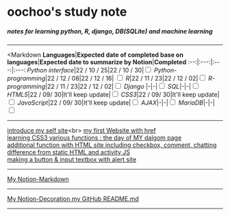 oochoo's study note
=====================

##### notes for learning python, R, django, DB(SQLite) and machine learning
* * *
<Markdown
**Languages**|**Expected date of completed base on languages**|**Expected date to summarize by Notion**|**Completed**
:--:|:---:|:---:|:---:
*Python interface*|22 / 10 / 25|22 / 10 / 30|<input type="Checkbox">
*Python-programming*|22 / 12 / 08|22 / 12 / 16| <input type="Checkbox">
*R*|22 / 11 / 23|22 / 12 / 02|<input type="Checkbox">
*R-programming*|22 / 11 / 23|22 / 12 / 02|<input type="Checkbox">
*Django* |-|-|<input type="Checkbox">
*SQL*|-|-|<input type="Checkbox">
*HTML5*|22 / 09/ 30|It'll keep update|<input type="Checkbox">
*CSS3*|22 / 09/ 30|It'll keep update|<input type="Checkbox">
*JavaScript*|22 / 09/ 30|It'll keep update|<input type="Checkbox">
*AJAX*|-|-|<input type="Checkbox">
*MariaDB*|-|-|<input type="Checkbox">
***
[introduce my self site](http://192.168.0.22:8887/HTML%2BCSS%2BJavaScript/introducemyself.html")<br>
[my first Website with href](http://192.168.0.22:8887/HTML%2BCSS%2BJavaScript/first_title.html)<br>
[learning CSS3 various functions : the day of MY dalgom page](http://192.168.0.22:8887/HTML%2BCSS%2BJavaScript/Start_JaveScript.html)<br>
[additional function with HTML site including checkbox, comment, chatting](http://192.168.0.22:8887/HTML%2BCSS%2BJavaScript/secondfile.html)<br>
[difference from static HTML and activity JS](http://192.168.0.22:8887/HTML%2BCSS%2BJavaScript/Start_JaveScript.html)<br>
[making a button & input textbox with alert site](http://192.168.0.22:8887/HTML%2BCSS%2BJavaScript/make_buttons_by_JS.html)<br>
***
[My Notion-Markdown](https://efficient-dance-088.notion.site/Markdown-454df33fd27e4832835e8e63ddb8764e)<br>
***
[My Notion-Decoration my GitHub README.md](https://efficient-dance-088.notion.site/GitHub-README-md-2eb88f38e8204ce79984f4fb2287552e)<br>
***